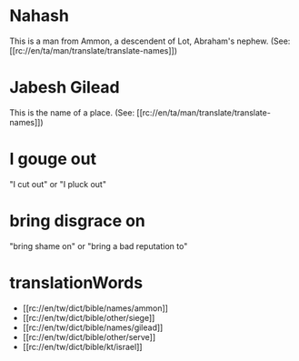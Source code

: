 # Nahash

This is a man from Ammon, a descendent of Lot, Abraham's nephew. (See: [[rc://en/ta/man/translate/translate-names]])

# Jabesh Gilead

This is the name of a place. (See: [[rc://en/ta/man/translate/translate-names]])

# I gouge out

"I cut out" or "I pluck out"

# bring disgrace on

"bring shame on" or "bring a bad reputation to"

# translationWords

* [[rc://en/tw/dict/bible/names/ammon]]
* [[rc://en/tw/dict/bible/other/siege]]
* [[rc://en/tw/dict/bible/names/gilead]]
* [[rc://en/tw/dict/bible/other/serve]]
* [[rc://en/tw/dict/bible/kt/israel]]